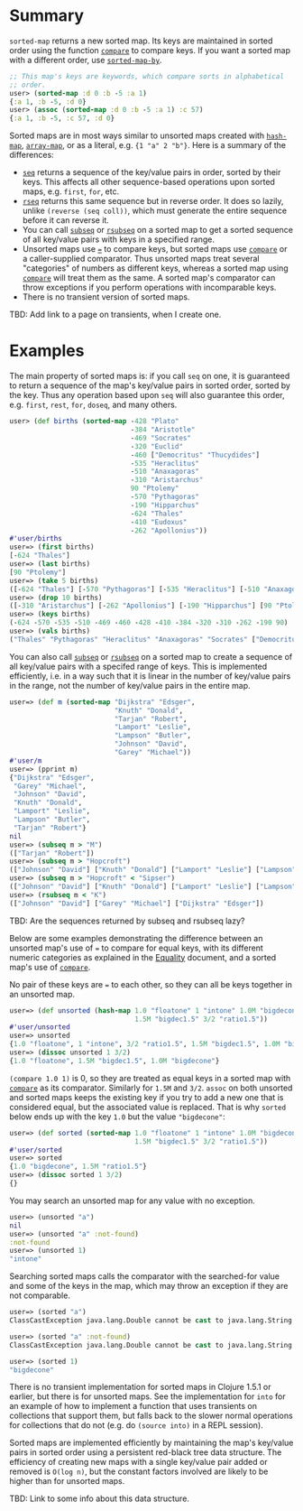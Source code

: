 # Summary

`sorted-map` returns a new sorted map.  Its keys are maintained in
sorted order using the function [`compare`][doc-compare] to compare
keys.  If you want a sorted map with a different order, use
[`sorted-map-by`][doc-sorted-map-by].

[doc-compare]: https://github.com/jafingerhut/thalia/blob/master/doc/project-docs/clojure.core-1.5.1/clojure.core/compare.md
[doc-sorted-map-by]: https://github.com/jafingerhut/thalia/blob/master/doc/project-docs/clojure.core-1.5.1/clojure.core/sorted-map-by.md

```clojure
;; This map's keys are keywords, which compare sorts in alphabetical
;; order.
user> (sorted-map :d 0 :b -5 :a 1)
{:a 1, :b -5, :d 0}
user> (assoc (sorted-map :d 0 :b -5 :a 1) :c 57)
{:a 1, :b -5, :c 57, :d 0}
```

Sorted maps are in most ways similar to unsorted maps created with
[`hash-map`][doc-hash-map], [`array-map`][doc-array-map], or as a
literal, e.g. `{1 "a" 2 "b"}`.  Here is a summary of the differences:

* [`seq`][doc-seq] returns a sequence of the key/value pairs in order,
  sorted by their keys.  This affects all other sequence-based
  operations upon sorted maps, e.g. `first`, `for`, etc.
* [`rseq`][doc-rseq] returns this same sequence but in reverse order.
  It does so lazily, unlike `(reverse (seq coll))`, which must
  generate the entire sequence before it can reverse it.
* You can call [`subseq`][doc-subseq] or [`rsubseq`][doc-rsubseq] on a
  sorted map to get a sorted sequence of all key/value pairs with keys
  in a specified range.
* Unsorted maps use [`=`][Equality] to compare keys, but sorted maps
  use [`compare`][doc-compare] or a caller-supplied comparator.  Thus
  unsorted maps treat several "categories" of numbers as different
  keys, whereas a sorted map using [`compare`][doc-compare] will treat
  them as the same.  A sorted map's comparator can throw exceptions if
  you perform operations with incomparable keys.
* There is no transient version of sorted maps.

TBD: Add link to a page on transients, when I create one.

[doc-hash-map]: https://github.com/jafingerhut/thalia/blob/master/doc/project-docs/clojure.core-1.5.1/clojure.core/hash-map.md
[doc-array-map]: https://github.com/jafingerhut/thalia/blob/master/doc/project-docs/clojure.core-1.5.1/clojure.core/array-map.md
[doc-seq]: https://github.com/jafingerhut/thalia/blob/master/doc/project-docs/clojure.core-1.5.1/clojure.core/seq.md
[doc-rseq]: https://github.com/jafingerhut/thalia/blob/master/doc/project-docs/clojure.core-1.5.1/clojure.core/rseq.md
[doc-subseq]: https://github.com/jafingerhut/thalia/blob/master/doc/project-docs/clojure.core-1.5.1/clojure.core/subseq.md
[doc-rsubseq]: https://github.com/jafingerhut/thalia/blob/master/doc/project-docs/clojure.core-1.5.1/clojure.core/rsubseq.md
[Equality]: https://github.com/jafingerhut/thalia/blob/master/doc/other-topics/equality.md
[doc-compare]: https://github.com/jafingerhut/thalia/blob/master/doc/project-docs/clojure.core-1.5.1/clojure.core/compare.md


# Examples

The main property of sorted maps is: if you call `seq` on one, it is
guaranteed to return a sequence of the map's key/value pairs in sorted
order, sorted by the key.  Thus any operation based upon `seq` will
also guarantee this order, e.g. `first`, `rest`, `for`, `doseq`, and
many others.

```clojure
user> (def births (sorted-map -428 "Plato"
                              -384 "Aristotle"
                              -469 "Socrates"
                              -320 "Euclid"
                              -460 ["Democritus" "Thucydides"]
                              -535 "Heraclitus"
                              -510 "Anaxagoras"
                              -310 "Aristarchus"
                              90 "Ptolemy"
                              -570 "Pythagoras"
                              -190 "Hipparchus"
                              -624 "Thales"
                              -410 "Eudoxus"
                              -262 "Apollonius"))
#'user/births
user=> (first births)
[-624 "Thales"]
user=> (last births)
[90 "Ptolemy"]
user=> (take 5 births)
([-624 "Thales"] [-570 "Pythagoras"] [-535 "Heraclitus"] [-510 "Anaxagoras"] [-469 "Socrates"])
user=> (drop 10 births)
([-310 "Aristarchus"] [-262 "Apollonius"] [-190 "Hipparchus"] [90 "Ptolemy"])
user=> (keys births)
(-624 -570 -535 -510 -469 -460 -428 -410 -384 -320 -310 -262 -190 90)
user=> (vals births)
("Thales" "Pythagoras" "Heraclitus" "Anaxagoras" "Socrates" ["Democritus" "Thucydides"] "Plato" "Eudoxus" "Aristotle" "Euclid" "Aristarchus" "Apollonius" "Hipparchus" "Ptolemy")
```

You can also call [`subseq`][doc-subseq] or [`rsubseq`][doc-rsubseq]
on a sorted map to create a sequence of all key/value pairs with a
specifed range of keys.  This is implemented efficiently, i.e. in a
way such that it is linear in the number of key/value pairs in the
range, not the number of key/value pairs in the entire map.

```clojure
user=> (def m (sorted-map "Dijkstra" "Edsger",
                          "Knuth" "Donald",
                          "Tarjan" "Robert",
                          "Lamport" "Leslie",
                          "Lampson" "Butler",
                          "Johnson" "David",
                          "Garey" "Michael"))
#'user/m
user=> (pprint m)
{"Dijkstra" "Edsger",
 "Garey" "Michael",
 "Johnson" "David",
 "Knuth" "Donald",
 "Lamport" "Leslie",
 "Lampson" "Butler",
 "Tarjan" "Robert"}
nil
user=> (subseq m > "M")
(["Tarjan" "Robert"])
user=> (subseq m > "Hopcroft")
(["Johnson" "David"] ["Knuth" "Donald"] ["Lamport" "Leslie"] ["Lampson" "Butler"] ["Tarjan" "Robert"])
user=> (subseq m > "Hopcroft" < "Sipser")
(["Johnson" "David"] ["Knuth" "Donald"] ["Lamport" "Leslie"] ["Lampson" "Butler"])
user=> (rsubseq m < "K")
(["Johnson" "David"] ["Garey" "Michael"] ["Dijkstra" "Edsger"])
```

TBD: Are the sequences returned by subseq and rsubseq lazy?

Below are some examples demonstrating the difference between an
unsorted map's use of `=` to compare for equal keys, with its
different numeric categories as explained in the [Equality][Equality]
document, and a sorted map's use of [`compare`][doc-compare].

No pair of these keys are `=` to each other, so they can all be keys
together in an unsorted map.

```clojure
user=> (def unsorted (hash-map 1.0 "floatone" 1 "intone" 1.0M "bigdecone"
                               1.5M "bigdec1.5" 3/2 "ratio1.5"))
#'user/unsorted
user=> unsorted
{1.0 "floatone", 1 "intone", 3/2 "ratio1.5", 1.5M "bigdec1.5", 1.0M "bigdecone"}
user=> (dissoc unsorted 1 3/2)
{1.0 "floatone", 1.5M "bigdec1.5", 1.0M "bigdecone"}
```

`(compare 1.0 1)` is 0, so they are treated as equal keys in a sorted
map with [`compare`][doc-compare] as its comparator.  Similarly for
`1.5M` and `3/2`.  `assoc` on both unsorted and sorted maps keeps the
existing key if you try to add a new one that is considered equal, but
the associated value is replaced.  That is why `sorted` below ends up
with the key `1.0` but the value `"bigdecone"`:

```clojure
user=> (def sorted (sorted-map 1.0 "floatone" 1 "intone" 1.0M "bigdecone"
                               1.5M "bigdec1.5" 3/2 "ratio1.5"))
#'user/sorted
user=> sorted
{1.0 "bigdecone", 1.5M "ratio1.5"}
user=> (dissoc sorted 1 3/2)
{}
```

You may search an unsorted map for any value with no exception.

```clojure
user=> (unsorted "a")
nil
user=> (unsorted "a" :not-found)
:not-found
user=> (unsorted 1)
"intone"
```

Searching sorted maps calls the comparator with the searched-for value
and some of the keys in the map, which may throw an exception if they
are not comparable.

```clojure
user=> (sorted "a")
ClassCastException java.lang.Double cannot be cast to java.lang.String  java.lang.String.compareTo (String.java:108)

user=> (sorted "a" :not-found)
ClassCastException java.lang.Double cannot be cast to java.lang.String  java.lang.String.compareTo (String.java:108)

user=> (sorted 1)
"bigdecone"
```

There is no transient implementation for sorted maps in Clojure 1.5.1
or earlier, but there is for unsorted maps.  See the implementation
for `into` for an example of how to implement a function that uses
transients on collections that support them, but falls back to the
slower normal operations for collections that do not (e.g. do `(source
into)` in a REPL session).

Sorted maps are implemented efficiently by maintaining the map's
key/value pairs in sorted order using a persistent red-black tree data
structure.  The efficiency of creating new maps with a single
key/value pair added or removed is `O(log n)`, but the constant
factors involved are likely to be higher than for unsorted maps.

TBD: Link to some info about this data structure.
